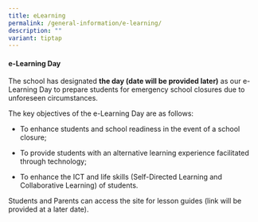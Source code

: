 ```yaml
---
title: eLearning
permalink: /general-information/e-learning/
description: ""
variant: tiptap
---
```

<h4><strong>e-Learning Day</strong></h4>
<p>The school has designated <strong>the day (date will be provided later)</strong> as
our e-Learning Day to prepare students for emergency school closures due
to unforeseen circumstances.</p>
<p>The key objectives of the e-Learning Day are as follows:</p>
<ul data-tight="true" class="tight">
<li>
<p>To enhance students and school readiness in the event of a school closure;</p>
</li>
<li>
<p>To provide students with an alternative learning experience facilitated
through technology;</p>
</li>
<li>
<p>To enhance the ICT and life skills (Self-Directed Learning and Collaborative
Learning) of students.</p>
</li>
</ul>
<p>Students and Parents can access the site for lesson guides (link will
be provided at a later date).</p>
<p></p>